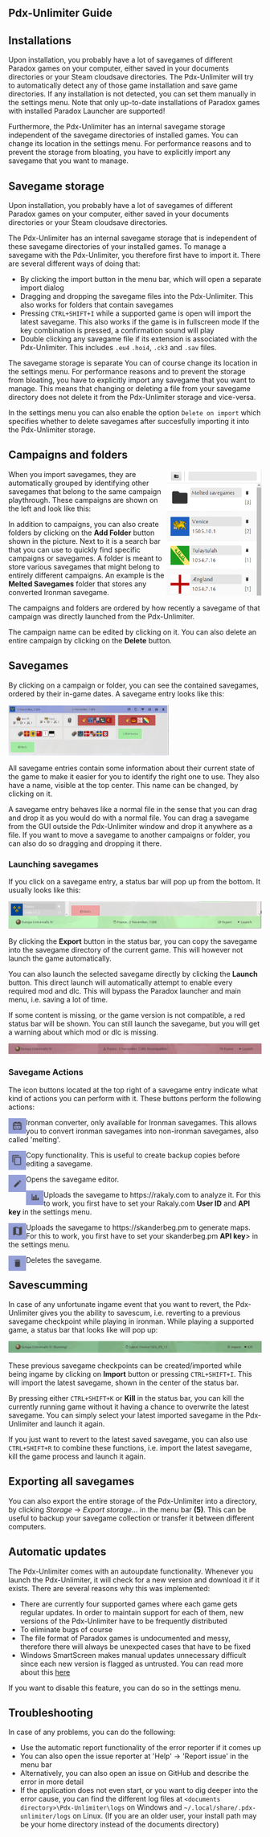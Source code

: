 ## Pdx-Unlimiter Guide

## Installations

Upon installation, you probably have a lot of savegames of different Paradox games on your computer,
either saved in your documents directories or your Steam cloudsave directories.
The Pdx-Unlimiter will try to automatically detect any of those game installation and save game directories.
If any installation is not detected, you can set them manually in the settings menu.
Note that only up-to-date installations of Paradox games with installed Paradox Launcher are supported!

Furthermore, the Pdx-Unlimiter has an internal savegame
storage independent of the savegame directories of installed games.
You can change its location in the settings menu.
For performance reasons and to prevent the storage from bloating, you have to explicitly
import any savegame that you want to manage.


## Savegame storage

Upon installation, you probably have a lot of savegames of different Paradox games on your computer,
either saved in your documents directories or your Steam cloudsave directories.

The Pdx-Unlimiter has an internal savegame storage that is
independent of these savegame directories of your installed games.
To manage a savegame with the Pdx-Unlimiter, you therefore first have to import it.
There are several different ways of doing that:

- By clicking the import button in the menu bar, which will open a separate import dialog
- Dragging and dropping the savegame files into the Pdx-Unlimiter. This also works for folders that contain savegames
- Pressing `CTRL+SHIFT+I` while a supported game is open will import the latest savegame.
  This also works if the game is in fullscreen mode
  If the key combination is pressed, a confirmation sound will play
- Double clicking any savegame file if its extension is associated with the Pdx-Unlimiter.
  This includes `.eu4` `.hoi4`, `.ck3` and `.sav` files.

The savegame storage is separate 
You can of course change its location in the settings menu.
For performance reasons and to prevent the storage from bloating, you have to explicitly
import any savegame that you want to manage.
This means that changing or deleting a file from your savegame directory
does not delete it from the Pdx-Unlimiter storage and vice-versa.

In the settings menu you can also enable the option `Delete on import` which specifies
whether to delete savegames after succesfully importing it into the Pdx-Unlimiter storage.

## Campaigns and folders

<img align="right" src="campaigns.png" height="250"/>

When you import savegames, they are automatically grouped by identifying
other savegames that belong to the same campaign playthrough.
These campaigns are shown on the left and look like this:

In addition to campaigns, you can also create folders by clicking on the **Add Folder** button
shown in the picture.
Next to it is a search bar that you can use to quickly find specific campaigns or savegames.
A folder is meant to store various savegames that might belong to entirely different campaigns.
An example is the **Melted Savegames** folder that stores any converted Ironman savegame.

The campaigns and folders are ordered by how recently a savegame
of that campaign was directly launched from the Pdx-Unlimiter.

The campaign name can be edited by clicking on it.
You can also delete an entire campaign by clicking on the **Delete** button.

## Savegames

By clicking on a campaign or folder, you can see the contained savegames, ordered by their in-game dates.
A savegame entry looks like this:

<img src="savegame.png" height="100"/>

All savegame entries contain some information about their current state of the game
to make it easier for you to identify the right one to use.
They also have a name, visible at the top center.
This name can be changed, by clicking on it.

A savegame entry behaves like a normal file in the sense that
you can drag and drop it as you would do with a normal file.
You can drag a savegame from the GUI outside the Pdx-Unlimiter window and drop it anywhere as a file.
If you want to move a savegame to another campaigns or folder, you can also do so dragging and dropping it there.


### Launching savegames

If you click on a savegame entry, a status bar will pop up from the bottom.
It usually looks like this:

![Valid](status-bar.png)

By clicking the **Export** button in the status bar,
you can copy the savegame into the savegame directory of the current game.
This will however not launch the game automatically.

You can also launch the selected savegame directly by clicking the **Launch** button.
This direct launch will automatically attempt to enable every required mod and dlc.
This will bypass the Paradox launcher and main menu, i.e. saving a lot of time.

If some content is missing, or the game version is not compatible, a red status bar will be shown.
You can still launch the savegame, but you will get a warning about which mod or dlc is missing.

![Invalid](status-bar-invalid.png)

### Savegame Actions

The icon buttons located at the top right of a savegame entry
indicate what kind of actions you can perform with it.
These buttons perform the following actions:

<p>
<img align="left" src="melt.png" width=35/>
Ironman converter, only available for Ironman savegames. This allows you to
convert ironman savegames into non-ironman savegames, also called 'melting'.
</p>

<p>
<img align="left" src="copy.png" width=35/>
Copy functionality. This is useful to create backup copies before editing a savegame.
</p>

</p>
<img align="left" src="edit.png" width=35/>
Opens the savegame editor.
</p>

</p>
<img align="left" src="analyze.png" width=35/>
Uploads the savegame to https://rakaly.com to analyze it.
For this to work, you first have to set your Rakaly.com <b>User ID</b> and <b>API key</b> in the settings menu.
</p>

</p>
<img align="left" src="map.png" width=35/>
Uploads the savegame to https://skanderbeg.pm to generate maps.
For this to work, you first have to set your skanderbeg.pm <b>API key</b>> in the settings menu.
</p>

</p>
<img align="left" src="delete.png" width=35/>
Deletes the savegame.
</p>

## Savescumming

In case of any unfortunate ingame event that you want to revert,
the Pdx-Unlimiter gives you the ability to savescum, i.e. reverting to a
previous savegame checkpoint while playing in ironman.
While playing a supported game, a status bar that looks like will pop up:

![Running](status-bar-running.png)


These previous savegame checkpoints can be created/imported while being ingame by
clicking on **Import** button or pressing `CTRL+SHIFT+I`.
This will import the latest savegame, shown in the center of the status bar.

By pressing either `CTRL+SHIFT+K` or **Kill** in the status bar,
you can kill the currently running game without it having a chance to overwrite the latest savegame.
You can simply select your latest imported savegame in the Pdx-Unlimiter and launch it again.

If you just want to revert to the latest saved savegame, you can also use `CTRL+SHIFT+R`
to combine these functions, i.e. import the latest savegame, kill the game process and launch it again.

## Exporting all savegames

You can also export the entire storage of the Pdx-Unlimiter into a directory,
by clicking *Storage* -> *Export storage...* in the menu bar **(5)**.
This can be useful to backup your savegame collection or transfer it between different computers.

## Automatic updates

The Pdx-Unlimiter comes with an autoupdate functionality.
Whenever you launch the Pdx-Unlimiter, it will check for a new version and download it if it exists.
There are several reasons why this was implemented:

- There are currently four supported games where each game gets regular updates.
  In order to maintain support for each of them, new versions of the Pdx-Unlimiter have to be frequently distributed
- To eliminate bugs of course
- The file format of Paradox games is undocumented and messy, therefore
  there will always be unexpected cases that have to be fixed
- Windows SmartScreen makes manual updates unnecessary difficult since each new version is flagged as untrusted.
  You can read more about this [here](https://www.coretechnologies.com/blog/windows/microsoft-smartscreen-filter/)
  
If you want to disable this feature, you can do so in the settings menu.

## Troubleshooting

In case of any problems, you can do the following:

- Use the automatic report functionality of the error reporter if it comes up
- You can also open the issue reporter at 'Help' -> 'Report issue' in the menu bar
- Alternatively, you can also open an issue on GitHub and describe the error in more detail
- If the application does not even start, or you want to dig deeper into the error cause,
  you can find the different log files at `<documents directory>\Pdx-Unlimiter\logs`
  on Windows and `~/.local/share/.pdx-unlimiter/logs` on Linux.
  (If you are an older user, your install path may be your home directory instead of the documents directory)
  
